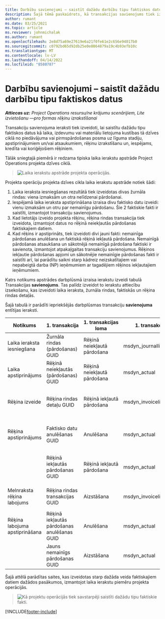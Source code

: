 ```yaml
---
title: Darbību savienojumi – saistīt dažādu darbību tipu faktiskos datus
description: Šajā tēmā paskaidrots, kā transakcijas savienojums tiek izmantots, lai saistītu dažādu veidu faktiskos datus, kas palīdz izsekot rentabilitātei, rēķinu uzkrāšanai un rēķinu izrakstīšanai salīdzinājumā ar nesalīdzinātiem ieņēmumu aprēķiniem.
author: rumant
ms.date: 03/25/2021
ms.topic: article
ms.reviewer: johnmichalak
ms.author: rumant
ms.openlocfilehash: 2e8d75a69e27619e6a21f0fe61e2c656e94017b0
ms.sourcegitcommit: c0792bd65d92db25e0e8864879a19c4b93efb10c
ms.translationtype: MT
ms.contentlocale: lv-LV
ms.lasthandoff: 04/14/2022
ms.locfileid: "8580787"
---
```

# <a name="transaction-connections---link-actuals-of-different-transaction-types"></a>Darbību savienojumi – saistīt dažādu darbību tipu faktiskos datus

_**Attiecas uz:** Project Operations resursu/ne krājumu scenārijiem, Lite izvietošanu —pro formas rēķinu izrakstīšanai_

Transakciju savienojuma ieraksti tiek izveidoti, lai saistītu dažādu tipu faktiskos datus kā laika, izdevumu vai materiālu lietojuma kustības tā dzīves ciklā no piedāvājuma vai pirmspārdošanas posma uz līguma stadiju, apstiprinājumiem un/vai atsaukumiem, rēķinu izrakstīšanu un, iespējams, kredīta vai koriģējošiem rēķiniem.

Tālāk sniegtajā piemērā ir redzama tipiska laika ierakstu apstrāde Project Operations projekta dzīves ciklā.

> ![Laika ierakstu apstrāde projekta operācijās.](media/basic-guide-17.png)

Projekta operāciju projekta dzīves cikla laika ierakstu apstrāde notiek šādi: 

1. Laika ieraksta iesniegšanas rezultātā tiek izveidotas divas žurnāla rindas: viena izmaksām un otra nelīdzenai pārdošanai. 
2. Iespējamā laika ieraksta apstiprināšana izraisa divu faktisko datu izveidi: vienu izmaksām un otru par nemainīgu pārdošanu. Šie 2 faktiskie fakti ir saistīti, izmantojot transakciju savienojumus.
3. Kad lietotājs izveido projekta rēķinu, rēķina rindas transakcija tiek izveidota, izmantojot datus no rēķinā neiekļautās pārdošanas faktiskajiem datiem.
4. Kad rēķins ir apstiprināts, tiek izveidoti divi jauni fakti: nemainīga pārdošanas anulēšana un faktiskā rēķinā iekļautā pārdošana. Nemainīgā pārdošanas atsaukšana un sākotnējā nemainīgā pārdošana faktiski ir savienota, izmantojot atpakaļgaitas transakciju savienojumus. Rēķinos iekļautie pārdošanas apjomi un sākotnējie nemainīgie pārdošanas fakti ir saistīti arī, lai parādītu saikni starp kādreiz neizskatītajiem vai nepabeigtā darba (NP) ieņēmumiem ar tagadējiem rēķinos iekļautajiem ieņēmumiem.   

Katrs notikums apstrādes darbplūsmā izraisa ierakstu izveidi tabulā Transakcijas **savienojums**. Tas palīdz izveidot to ierakstu attiecību izsekošanu, kas izveidoti laika ieraksta, žurnāla rindas, faktiskās un rēķina rindas detaļās.

Šajā tabulā ir parādīti iepriekšējās darbplūsmas transakciju **savienojuma** entītijas ieraksti.

|Notikums                   |1. transakcija                 |1. transakcijas loma |1. transakcijas tips       |2. transakcija          |2. transakcijas loma |2. transakcijas tips |
|------------------------|------------------------------|---------------|-----------------------------|-----------------------------|-------------------|-------------------|
|Laika ieraksta iesniegšana   |Žurnāla rindas (pārdošanas) GUID     |Rēķinā neiekļautā pārdošana |msdyn_journalline            |Žurnāla rindas (izmaksu) GUID     |Izmaksas            |msdyn_journalline  |
|Laika apstiprinājums           |Rēķinā neiekļautās (pārdošanas) GUID  |Rēķinā neiekļautā pārdošana |msdyn_actual                 |Faktisko izmaksu (izmaksu) GUID       |Izmaksas            |msdyn_actual       |
|Rēķina izveide        |Rēķina rindas detaļu GUID      |Rēķinā iekļautā pārdošana   |msdyn_invoicelinetransaction |Rēķinā neiekļautās pārdošanas faktisko datu GUID   |Rēķinā neiekļautā pārdošana  |msdyn_actual       |
|Rēķina apstiprinājums    |Faktisko datu anulēšanas GUID         |Anulēšana      |msdyn_actual                 |Sākotnējās rēķinā neiekļautās pārdošanas GUID |Sākotnējā        |msdyn_actual       |
|                        |Rēķinā iekļautās pārdošanas GUID             |Rēķinā iekļautā pārdošana   |msdyn_actual                 |Rēķinā neiekļautās pārdošanas faktisko datu GUID   |Rēķinā neiekļautā pārdošana  |msdyn_actual       |
|Melnraksta rēķina labojums |Rēķina rindas transakcijas GUID|Aizstāšana      |msdyn_invoicelinetransaction |Rēķinā iekļautās pārdošanas GUID            |Sākotnējā        |msdyn_actual       |
|Rēķina labojuma apstiprināšana|Rēķinā iekļautās pārdošanas anulēšanas GUID  |Anulēšana      |msdyn_actual                 |Rēķinā iekļautās pārdošanas GUID            |Sākotnējā        |msdyn_actual       |
|                        |Jauns nemainīgs pārdošanas GUID |Aizstāšana            |msdyn_actual                 |Rēķinā iekļautās pārdošanas GUID            |Sākotnējā        |msdyn_actual       |


Šajā attēlā parādītas saites, kas izveidotas starp dažāda veida faktiskajiem datiem dažādos pasākumos, izmantojot laika ierakstu piemēru projekta operācijās.

> ![Kā projektu operācijās tiek savstarpēji saistīti dažādu tipu faktiskie fakti.](media/TransactionConnections.png)

[!INCLUDE[footer-include](../includes/footer-banner.md)]
